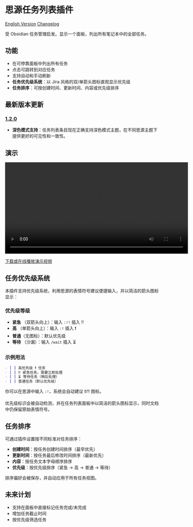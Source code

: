 # 思源任务列表插件

[English Version](./README.md)
[Changelog](./CHANGELOG.md)

受 Obsidian 任务管理启发。显示一个面板，列出所有笔记本中的全部任务。

## 功能

- 在可停靠面板中列出所有任务
- 点击可跳转到对应任务
- 支持自动和手动刷新
- **任务优先级系统**：以 Jira 风格的双/单箭头图标直观显示优先级
- **任务排序**：可按创建时间、更新时间、内容或优先级排序

## 最新版本更新

### [1.2.0](https://github.com/Macavity/siyuan-tasks/releases/tag/v1.2.0)

- **深色模式支持**：任务列表条目现在正确支持深色模式主题，在不同思源主题下提供更好的可见性和一致性。

## 演示

<video src="asset/demo.mp4" controls width="600"></video>

[下载或在线播放演示视频](asset/demo.mp4)

## 任务优先级系统

本插件支持优先级系统，利用思源的表情符号建议便捷输入，并以简洁的箭头图标显示：

### 优先级等级

- **紧急** （双箭头向上）：输入 `:!!` 插入 ‼️
- **高** （单箭头向上）：输入 `:!` 插入 ❗
- **普通**（无图标）：默认优先级
- **等待** （沙漏）：输入 `/wait` 插入 ⏳

### 示例用法

```markdown
- [ ] 高优先级 ❗ 任务
- [ ] ‼️ 紧急任务，需要立即处理
- [ ] ⏳ 等待任务（稍后处理）
- [ ] 普通任务（默认优先级）
```

你可以在思源中输入 `:!`，系统会自动建议 ❗/‼️ 图标。

优先级标识会被自动检测，并在任务列表面板中以简洁的箭头图标显示，同时文档中仍保留原始表情符号。

## 任务排序

可通过插件设置按不同标准对任务排序：

- **创建时间**：按任务创建时间排序（最早优先）
- **更新时间**：按任务最后修改时间排序（最新优先）
- **内容**：按任务文本字母顺序排序
- **优先级**：按优先级排序（紧急 → 高 → 普通 → 等待）

排序偏好会被保存，并自动应用于所有任务视图。

## 未来计划

- 支持在面板中直接标记任务完成/未完成
- 增加任务截止时间
- 按优先级筛选任务
